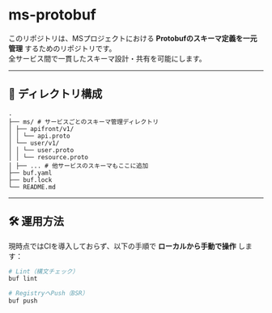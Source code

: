 # ms-protobuf

このリポジトリは、MSプロジェクトにおける **Protobufのスキーマ定義を一元管理** するためのリポジトリです。  
全サービス間で一貫したスキーマ設計・共有を可能にします。

---

## 📁 ディレクトリ構成

```
.
├── ms/ # サービスごとのスキーマ管理ディレクトリ
│ ├── apifront/v1/
│ │ └── api.proto
│ └── user/v1/
│ │ └── user.proto
│ │ └── resource.proto
│ ├── ... # 他サービスのスキーマもここに追加
├── buf.yaml
├── buf.lock
└── README.md
```

---

## 🛠 運用方法

現時点ではCIを導入しておらず、以下の手順で **ローカルから手動で操作** します：

```sh
# Lint（構文チェック）
buf lint

# RegistryへPush（BSR）
buf push
```

